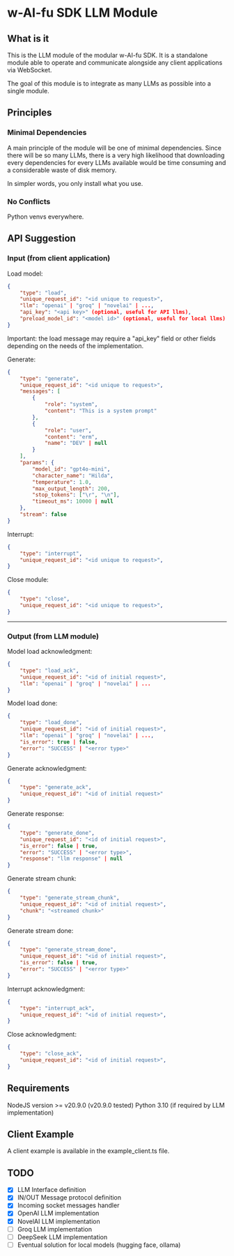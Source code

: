 # w-AI-fu SDK LLM Module

## What is it
This is the LLM module of the modular w-AI-fu SDK.
It is a standalone module able to operate and communicate alongside any client applications via WebSocket.
  
The goal of this module is to integrate as many LLMs as possible into a single module.

## Principles
### Minimal Dependencies
A main principle of the module will be one of minimal dependencies.
Since there will be so many LLMs, there is a very high likelihood that downloading
every dependencies for every LLMs available would be time consuming and a considerable
waste of disk memory.

In simpler words, you only install what you use.

### No Conflicts
Python venvs everywhere.

## API Suggestion

### Input (from client application)
Load model:
```json
{
    "type": "load",
    "unique_request_id": "<id unique to request>",
    "llm": "openai" | "groq" | "novelai" | ...,
    "api_key": "<api key>" (optional, useful for API llms),
    "preload_model_id": "<model id>" (optional, useful for local llms)
}
```
Important: the load message may require a "api_key" field or other fields depending on the needs of the implementation.

Generate:
```json
{
    "type": "generate",
    "unique_request_id": "<id unique to request>",
    "messages": [
        {
            "role": "system",
            "content": "This is a system prompt"
        },
        {
            "role": "user",
            "content": "erm",
            "name": "DEV" | null
        }
    ],
    "params": {
        "model_id": "gpt4o-mini",
        "character_name": "Hilda",
        "temperature": 1.0,
        "max_output_length": 200,
        "stop_tokens": ["\r", "\n"],
        "timeout_ms": 10000 | null
    },
    "stream": false
}
```

Interrupt:
```json
{
    "type": "interrupt",
    "unique_request_id": "<id unique to request>",
}
```

Close module:
```json
{
    "type": "close",
    "unique_request_id": "<id unique to request>",
}
```
---
### Output (from LLM module)
Model load acknowledgment:
```json
{
    "type": "load_ack",
    "unique_request_id": "<id of initial request>",
    "llm": "openai" | "groq" | "novelai" | ...
}
```

Model load done:
```json
{
    "type": "load_done",
    "unique_request_id": "<id of initial request>",
    "llm": "openai" | "groq" | "novelai" | ...,
    "is_error": true | false,
    "error": "SUCCESS" | "<error type>"
}
```

Generate acknowledgment:
```json
{
    "type": "generate_ack",
    "unique_request_id": "<id of initial request>"
}
```

Generate response:
```json
{
    "type": "generate_done",
    "unique_request_id": "<id of initial request>",
    "is_error": false | true,
    "error": "SUCCESS" | "<error type>",
    "response": "llm response" | null
}
```

Generate stream chunk:
```json
{
    "type": "generate_stream_chunk",
    "unique_request_id": "<id of initial request>",
    "chunk": "<streamed chunk>"
}
```

Generate stream done:
```json
{
    "type": "generate_stream_done",
    "unique_request_id": "<id of initial request>",
    "is_error": false | true,
    "error": "SUCCESS" | "<error type>"
}
```

Interrupt acknowledgment:
```json
{
    "type": "interrupt_ack",
    "unique_request_id": "<id of initial request>",
}
```

Close acknowledgment:
```json
{
    "type": "close_ack",
    "unique_request_id": "<id of initial request>",
}
```

## Requirements
NodeJS version >= v20.9.0 (v20.9.0 tested)
Python 3.10 (if required by LLM implementation)

## Client Example
A client example is available in the example_client.ts file.

## TODO
- [x] LLM Interface definition
- [x] IN/OUT Message protocol definition
- [x] Incoming socket messages handler
- [x] OpenAI LLM implementation
- [x] NovelAI LLM implementation
- [ ] Groq LLM implementation
- [ ] DeepSeek LLM implementation
- [ ] Eventual solution for local models (hugging face, ollama)